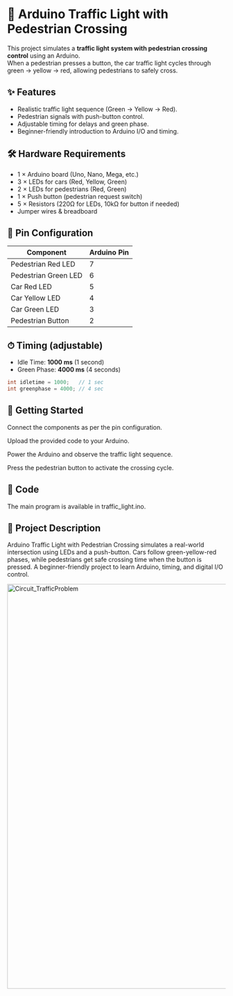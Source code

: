 # 🚦 Arduino Traffic Light with Pedestrian Crossing  

This project simulates a **traffic light system with pedestrian crossing control** using an Arduino.  
When a pedestrian presses a button, the car traffic light cycles through green → yellow → red, allowing pedestrians to safely cross.  

## ✨ Features  
- Realistic traffic light sequence (Green → Yellow → Red).  
- Pedestrian signals with push-button control.  
- Adjustable timing for delays and green phase.  
- Beginner-friendly introduction to Arduino I/O and timing.  

## 🛠 Hardware Requirements  
- 1 × Arduino board (Uno, Nano, Mega, etc.)  
- 3 × LEDs for cars (Red, Yellow, Green)  
- 2 × LEDs for pedestrians (Red, Green)  
- 1 × Push button (pedestrian request switch)  
- 5 × Resistors (220Ω for LEDs, 10kΩ for button if needed)  
- Jumper wires & breadboard  

## 📌 Pin Configuration  
| Component            | Arduino Pin |  
|----------------------|-------------|  
| Pedestrian Red LED   | 7           |  
| Pedestrian Green LED | 6           |  
| Car Red LED          | 5           |  
| Car Yellow LED       | 4           |  
| Car Green LED        | 3           |  
| Pedestrian Button    | 2           |  

## ⏱ Timing (adjustable)  
- Idle Time: **1000 ms** (1 second)  
- Green Phase: **4000 ms** (4 seconds)  

``` cpp
int idletime = 1000;   // 1 sec
int greenphase = 4000; // 4 sec
```

## 🚀 Getting Started

Connect the components as per the pin configuration.

Upload the provided code to your Arduino.

Power the Arduino and observe the traffic light sequence.

Press the pedestrian button to activate the crossing cycle.

## 📂 Code

The main program is available in traffic_light.ino.

## 📖 Project Description

Arduino Traffic Light with Pedestrian Crossing simulates a real-world intersection using LEDs and a push-button. Cars follow green-yellow-red phases, while pedestrians get safe crossing time when the button is pressed. A beginner-friendly project to learn Arduino, timing, and digital I/O control.

<img width="966" height="931" alt="Circuit_TrafficProblem" src="https://github.com/user-attachments/assets/0a78d257-fc38-4bf6-92b7-6fedeb9501ef" />


